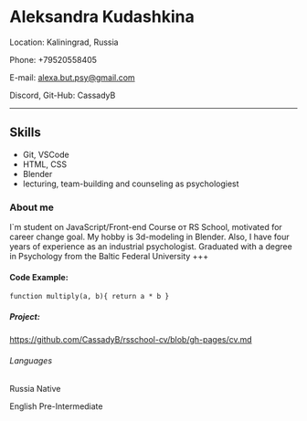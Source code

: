 # Aleksandra Kudashkina
 
 Location: Kaliningrad, Russia
 
 Phone: +79520558405
 
 E-mail: alexa.but.psy@gmail.com
 
 Discord, Git-Hub: CassadyB

---
## Skills
- Git, VSCode
- HTML, CSS
- Blender
- lecturing, team-building and counseling as psychologiest 

### About me
I`m student on JavaScript/Front-end Course от RS School, motivated for career change goal. 
My hobby is 3d-modeling in Blender. 
Also, I have four years of experience as an industrial psychologist. Graduated with a degree in Psychology from the Baltic Federal University
+++
#### Code Example:
`function multiply(a, b){
 return a * b
}`
##### Project:
https://github.com/CassadyB/rsschool-cv/blob/gh-pages/cv.md

###### Languages 
Russia Native

English Pre-Intermediate
